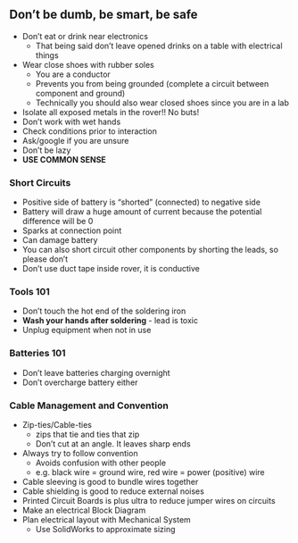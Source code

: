 ## Don’t be dumb, be smart, be safe
* Don’t eat or drink near electronics
    * That being said don’t leave opened drinks on a table with electrical things
* Wear close shoes with rubber soles
    * You are a conductor
    * Prevents you from being grounded (complete a circuit between component and ground)
    * Technically you should also wear closed shoes since you are in a lab
* Isolate all exposed metals in the rover!! No buts!
* Don’t work with wet hands
* Check conditions prior to interaction
* Ask/google if you are unsure
* Don’t be lazy
* __USE COMMON SENSE__

### Short Circuits
* Positive side of battery is “shorted” (connected) to negative side
* Battery will draw a huge amount of current because the potential difference will be 0
* Sparks at connection point 
* Can damage battery
* You can also short circuit other components by shorting the leads, so please don’t
* Don’t use duct tape inside rover, it is conductive 

### Tools 101
* Don’t touch the hot end of the soldering iron
* __Wash your hands after soldering__ - lead is toxic
* Unplug equipment when not in use 

### Batteries 101
* Don’t leave batteries charging overnight
* Don’t overcharge battery either

### Cable Management and Convention
* Zip-ties/Cable-ties
    * zips that tie and ties that zip
    * Don’t cut at an angle. It leaves sharp ends
* Always try to follow convention 
    * Avoids confusion with other people 
    * e.g. black wire = ground wire, red wire = power (positive) wire
* Cable sleeving is good to bundle wires together
* Cable shielding is good to reduce external noises
* Printed Circuit Boards is plus ultra to reduce jumper wires on circuits 
* Make an electrical Block Diagram
* Plan electrical layout with Mechanical System
    * Use SolidWorks to approximate sizing
